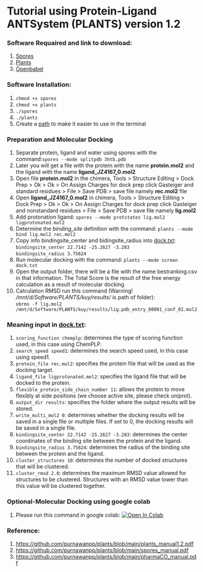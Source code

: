 # Tutorial using Protein-Ligand ANTSystem (PLANTS) version 1.2

### Software Requaired and link to download:
1. [Spores](http://www.tcd.uni-konstanz.de/plants_download/) 
2. [Plants](http://www.tcd.uni-konstanz.de/plants_download/)
3. [Openbabel](https://github.com/openbabel/openbabel)

### Software Installation:
1. `chmod +x spores`
2. `chmod +x plants`
3. `./spores`
4. `./plants`
5. Create a [path](https://gist.github.com/nex3/c395b2f8fd4b02068be37c961301caa7) to make it easier to use in the terminal 

### Preparation and Molecular Docking
1. Separate protein, ligand and water using spores with the command:`spores --mode splitpdb 3htb.pdb`
2. Later you will get a file with the protein with the name **protein.mol2** and the ligand with the name **ligand_JZ4167_0.mol2**
3. Open file **protein.mol2** in the chimera, Tools > Structure Editing > Dock Prep > Ok > Ok > On Assign Charges for dock prep click Gasteiger and standard residues > File > Save PDB > save file namely **rec.mol2** file
4. Open **ligand_JZ4167_0.mol2** in chimera, Tools > Structure Editing > Dock Prep > Ok > Ok > On Assign Charges for dock prep click Gasteiger and nonstandard residues > File > Save PDB > save file namely **lig.mol2**
5. Add protonation ligand: `spores --mode protstates lig.mol2 ligprotonated.mol2`
6. Determine the *binding_site* definition with the command: `plants --mode bind lig.mol2 rec.mol2`
7. Copy info bindingsite_center and bidingsite_radius into [dock.txt](https://github.com/purnawanpp/plants/blob/main/dock.txt):
<br> `bindingsite_center 22.7142 -25.2627 -3.283` <br> `bindingsite_radius 3.75624`
8. Run molecular docking with the command:
`plants --mode screen dock.txt`
9. Open the output folder, there will be a file with the name bestranking.csv in that information. The Total Score is the result of the free energy calculation as a result of molecular docking
10. Calculation RMSD run this command (Warning! */mnt/d/Software/PLANTS/kuy/results/* is path of folder): 
<br>`obrms -f lig.mol2 /mnt/d/Software/PLANTS/kuy/results/lig.pdb_entry_00001_conf_01.mol2`

### Meaning input in [dock.txt](https://github.com/purnawanpp/plants/blob/main/dock.txt):
1. `scoring_function chemplp`: determines the type of scoring function used, in this case using ChemPLP.
2. `search_speed speed1`: determines the search speed used, in this case using speed1.
3. `protein_file rec.mol2`: specifies the protein file that will be used as the docking target.
4. `ligand_file ligprotonated.mol2`: specifies the ligand file that will be docked to the protein.
5. `flexible_protein_side_chain_number 11`: allows the protein to move flexibly at side positions (we choose active site, please check uniprot).
6. `output_dir results`: specifies the folder where the output results will be stored.
7. `write_multi_mol2 0`: determines whether the docking results will be saved in a single file or multiple files. If set to 0, the docking results will be saved in a single file.
8. `bindingsite_center 22.7142 -25.2627 -3.283`: determines the center coordinates of the binding site between the protein and the ligand.
9. `bindingsite_radius 3.75624`: determines the radius of the binding site between the protein and the ligand.
10. `cluster_structures 10`: determines the number of docked structures that will be clustered.
11. `cluster_rmsd 2.0`: determines the maximum RMSD value allowed for structures to be clustered. Structures with an RMSD value lower than this value will be clustered together.

### Optional-Molecular Docking using google colab
1. Please run this command in google colab: [![Open In Colab](https://colab.research.google.com/assets/colab-badge.svg)](https://colab.research.google.com/github/purnawanpp/plants/blob/main/plants.ipynb)

### Reference:
1. https://github.com/purnawanpp/plants/blob/main/plants_manual1.2.pdf
2. https://github.com/purnawanpp/plants/blob/main/spores_manual.pdf
3. https://github.com/purnawanpp/plants/blob/main/pharmaCO_manual.pdf


